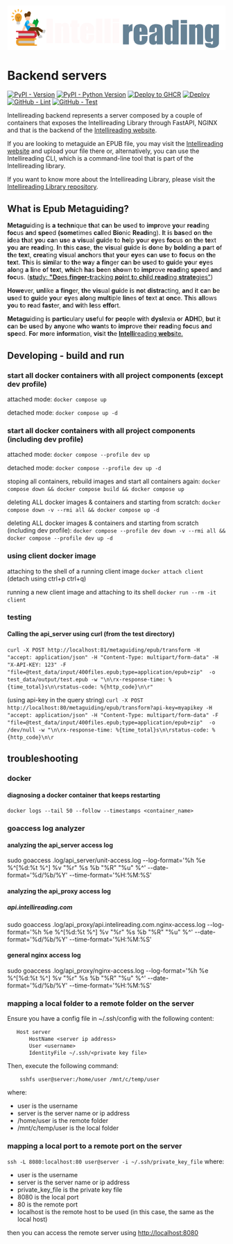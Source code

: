 ![Intellireading.com](https://raw.githubusercontent.com/0x6f677548/intellireading-www/main/src/img/intellireading.png)
# Backend servers

[![PyPI - Version](https://img.shields.io/pypi/v/intellireading-backend.svg)](https://pypi.org/project/intellireading-backend)
[![PyPI - Python Version](https://img.shields.io/pypi/pyversions/intellireading-backend.svg)](https://pypi.org/project/intellireading-backend)
[![Deploy to GHCR](https://github.com/0x6f677548/intellireading-backend/actions/workflows/build-and-publish-to-ghcr.yml/badge.svg)](https://github.com/0x6f677548/intellireading-backend/actions/workflows/build-and-publish-to-ghcr.yml)
[![Deploy](https://github.com/0x6f677548/intellireading-backend/actions/workflows/deploy-to-dockerhost.yml/badge.svg)](https://github.com/0x6f677548/intellireading-backend/actions/workflows/deploy-to-dockerhost.yml)
[![GitHub - Lint](https://github.com/0x6f677548/intellireading-backend/actions/workflows/lint.yml/badge.svg)](https://github.com/0x6f677548/intellireading-backend/actions/workflows/lint.yml)
[![GitHub - Test](https://github.com/0x6f677548/intellireading-backend/actions/workflows/test.yml/badge.svg)](https://github.com/0x6f677548/intellireading-backend/actions/workflows/test.yml)

Intellireading backend represents a server composed by a couple of containers that exposes the Intellireading Library through FastAPI, NGINX and that is the backend of the [Intellireading website](https://intellireading.com/).

If you are looking to metaguide an EPUB file, you may visit the [Intellireading website](https://intellireading.com/) and upload your file there or, alternatively, you can use the Intellireading CLI, which is a command-line tool that is part of the Intellireading library.

If you want to know more about the Intellireading Library, please visit the [Intellireading Library repository](https://github.com/0x6f677548/intellireading-cli).


## What is Epub Metaguiding?
**Metagu**iding **i**s **a** **techn**ique **th**at **ca**n **b**e **us**ed **t**o **impr**ove **yo**ur **read**ing **foc**us **an**d **spe**ed **(some**times **cal**led **Bio**nic **Readi**ng). **I**t **i**s **bas**ed **o**n **th**e **id**ea **th**at **yo**u **ca**n **us**e **a** **vis**ual **gui**de **t**o **he**lp **yo**ur **ey**es **foc**us **o**n **th**e **te**xt **yo**u **ar**e **read**ing. **I**n **th**is **cas**e, **th**e **vis**ual **gui**de **i**s **do**ne **b**y **bold**ing **a** **pa**rt **o**f **th**e **tex**t, **crea**ting **vis**ual **anch**ors **th**at **yo**ur **ey**es **ca**n **us**e **t**o **foc**us **o**n **th**e **tex**t. **Th**is **i**s **simi**lar **t**o **th**e **wa**y **a** **fin**ger **ca**n **b**e **us**ed **t**o **gui**de **yo**ur **ey**es **alo**ng **a** **li**ne **o**f **tex**t, **whi**ch **ha**s **be**en **sho**wn **t**o **impr**ove **read**ing **spe**ed **an**d **foc**us. ([**stu**dy: **"Do**es **finger-t**racking **poi**nt **t**o **chi**ld **read**ing **strate**gies"](https://ceur-ws.org/Vol-2769/paper_60.pdf))

**Howe**ver, **unl**ike **a** **fing**er, **th**e **vis**ual **gui**de **i**s **no**t **distra**cting, **an**d **i**t **ca**n **b**e **us**ed **t**o **gui**de **yo**ur **ey**es **alo**ng **mult**iple **lin**es **o**f **te**xt **a**t **onc**e. **Th**is **all**ows **yo**u **t**o **re**ad **fast**er, **an**d **wi**th **le**ss **effo**rt.

**Metagu**iding **i**s **partic**ulary **use**ful **fo**r **peo**ple **wi**th **dysl**exia **o**r **ADH**D, **bu**t **i**t **ca**n **b**e **us**ed **b**y **any**one **wh**o **wan**ts **t**o **impr**ove **the**ir **read**ing **foc**us **an**d **spe**ed. **Fo**r **mo**re **inform**ation, **vis**it **th**e [**Intelli**reading **webs**ite.](https://intellireading.com/)


## Developing - build and run

### start all docker containers with all project components  (except dev profile)
attached mode:
`docker compose up`

detached mode:
`docker compose up -d`

### start all docker containers with all project components (including dev profile)
attached mode:
`docker compose --profile dev up`

detached mode:
`docker compose --profile dev up -d`

stoping all containers, rebuild images and start all containers again:
`docker compose down && docker compose build && docker compose up`

deleting ALL docker images & containers and starting from scratch:
`docker compose down -v --rmi all && docker compose up -d`

deleting ALL docker images & containers and starting from scratch (including dev profile):
`docker compose --profile dev down -v --rmi all && docker compose --profile dev up -d`

### using client docker image
attaching to the shell of a running client image
`docker attach client`
(detach using ctrl+p ctrl+q)

running a new client image and attaching to its shell
`docker run --rm -it client`


### testing

#### Calling the api_server using curl (from the test directory)

`curl -X POST http://localhost:81/metaguiding/epub/transform -H "accept: application/json" -H "Content-Type: multipart/form-data" -H "X-API-KEY: 123" -F "file=@test_data/input/400files.epub;type=application/epub+zip"  -o test_data/output/test.epub -w "\n\rx-response-time: %{time_total}s\n\rstatus-code: %{http_code}\n\r"`

(using api-key in the query string)
`curl -X POST http://localhost:80/metaguiding/epub/transform?api-key=myapikey -H "accept: application/json" -H "Content-Type: multipart/form-data" -F "file=@test_data/input/400files.epub;type=application/epub+zip"  -o /dev/null -w "\n\rx-response-time: %{time_total}s\n\rstatus-code: %{http_code}\n\r`


## troubleshooting
### docker
#### diagnosing a docker container that keeps restarting
`docker logs --tail 50 --follow --timestamps <container_name>`

### goaccess log analyzer
#### analyzing the api_server access log
sudo goaccess .log/api_server/unit-access.log --log-format='%h %e %^[%d:%t %^] %v "%r" %s %b "%R" "%u" %^' --date-format='%d/%b/%Y' --time-format='%H:%M:%S'

#### analyzing the api_proxy access log
##### api.intellireading.com
sudo goaccess .log/api_proxy/api.intelireading.com.nginx-access.log --log-format='%h %e %^[%d:%t %^] %v "%r" %s %b "%R" "%u" %^' --date-format='%d/%b/%Y' --time-format='%H:%M:%S'
#### general nginx access log
sudo goaccess .log/api_proxy/nginx-access.log --log-format='%h %e %^[%d:%t %^] %v "%r" %s %b "%R" "%u" %^' --date-format='%d/%b/%Y' --time-format='%H:%M:%S'


### mapping a local folder to a remote folder on the server
 Ensure you have a config file in ~/.ssh/config with the following content:
 ``` language=bash
    Host server
        HostName <server ip address>
        User <username>
        IdentityFile ~/.ssh/<private key file>
 ```
Then, execute the following command:
``` language=bash
    sshfs user@server:/home/user /mnt/c/temp/user
```
where:
- user is the username
- server is the server name or ip address
- /home/user is the remote folder
- /mnt/c/temp/user is the local folder

### mapping a local port to a remote port on the server
`ssh -L 8080:localhost:80 user@server -i ~/.ssh/private_key_file`
where:
- user is the username
- server is the server name or ip address
- private_key_file is the private key file
- 8080 is the local port
- 80 is the remote port
- localhost is the remote host to be used (in this case, the same as the local host)

 then you can access the remote server using [http://localhost:8080](http://localhost:8080)
